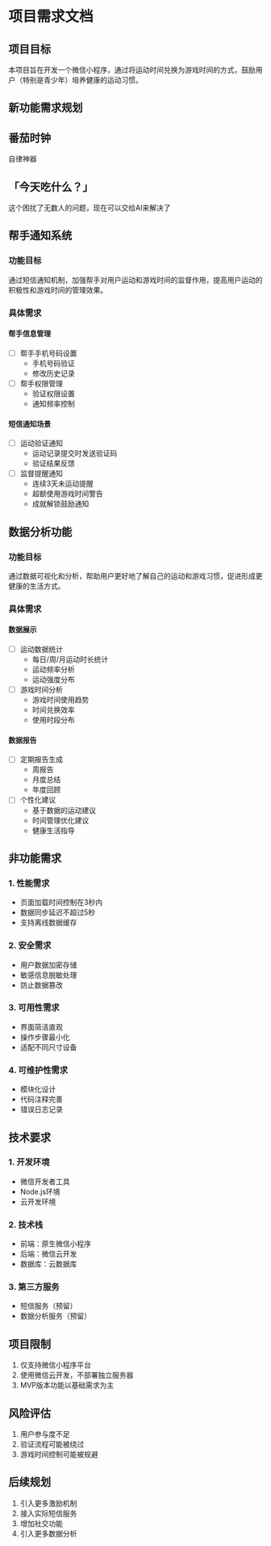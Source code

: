 # 项目需求文档

## 项目目标
本项目旨在开发一个微信小程序，通过将运动时间兑换为游戏时间的方式，鼓励用户（特别是青少年）培养健康的运动习惯。

## 新功能需求规划

## 番茄时钟
自律神器

## 「今天吃什么？」
这个困扰了无数人的问题，现在可以交给AI来解决了

## 帮手通知系统
### 功能目标
通过短信通知机制，加强帮手对用户运动和游戏时间的监督作用，提高用户运动的积极性和游戏时间的管理效果。

### 具体需求
#### 帮手信息管理
- [ ] 帮手手机号码设置
  - 手机号码验证
  - 修改历史记录
- [ ] 帮手权限管理
  - 验证权限设置
  - 通知频率控制

#### 短信通知场景
- [ ] 运动验证通知
  - 运动记录提交时发送验证码
  - 验证结果反馈
- [ ] 监督提醒通知
  - 连续3天未运动提醒
  - 超额使用游戏时间警告
  - 成就解锁鼓励通知

## 数据分析功能
### 功能目标
通过数据可视化和分析，帮助用户更好地了解自己的运动和游戏习惯，促进形成更健康的生活方式。

### 具体需求
#### 数据展示
- [ ] 运动数据统计
  - 每日/周/月运动时长统计
  - 运动频率分析
  - 运动强度分布
- [ ] 游戏时间分析
  - 游戏时间使用趋势
  - 时间兑换效率
  - 使用时段分布

#### 数据报告
- [ ] 定期报告生成
  - 周报告
  - 月度总结
  - 年度回顾
- [ ] 个性化建议
  - 基于数据的运动建议
  - 时间管理优化建议
  - 健康生活指导

## 非功能需求

### 1. 性能需求
- 页面加载时间控制在3秒内
- 数据同步延迟不超过5秒
- 支持离线数据缓存

### 2. 安全需求
- 用户数据加密存储
- 敏感信息脱敏处理
- 防止数据篡改

### 3. 可用性需求
- 界面简洁直观
- 操作步骤最小化
- 适配不同尺寸设备

### 4. 可维护性需求
- 模块化设计
- 代码注释完善
- 错误日志记录

## 技术要求

### 1. 开发环境
- 微信开发者工具
- Node.js环境
- 云开发环境

### 2. 技术栈
- 前端：原生微信小程序
- 后端：微信云开发
- 数据库：云数据库

### 3. 第三方服务
- 短信服务（预留）
- 数据分析服务（预留）

## 项目限制
1. 仅支持微信小程序平台
2. 使用微信云开发，不部署独立服务器
3. MVP版本功能以基础需求为主

## 风险评估
1. 用户参与度不足
2. 验证流程可能被绕过
3. 游戏时间控制可能被规避

## 后续规划
1. 引入更多激励机制
2. 接入实际短信服务
3. 增加社交功能
4. 引入更多数据分析